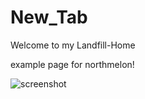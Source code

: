 # New_Tab
Welcome to my Landfill-Home

example page for northmelon! 

![screenshot](https://raw.githubusercontent.com/chadolbaegi/New_Tab/master/ss.png)
